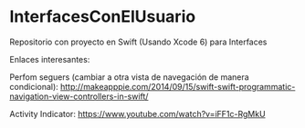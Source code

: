InterfacesConElUsuario
======================

Repositorio con proyecto en Swift (Usando Xcode 6) para Interfaces

Enlaces interesantes:

Perfom seguers (cambiar a otra vista de navegación de manera condicional): http://makeapppie.com/2014/09/15/swift-swift-programmatic-navigation-view-controllers-in-swift/

Activity Indicator:
https://www.youtube.com/watch?v=iFF1c-RgMkU
